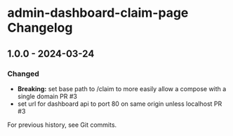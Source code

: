 # admin-dashboard-claim-page Changelog

## 1.0.0 - 2024-03-24
### Changed
- **Breaking:** set base path to /claim to more easily allow a compose with a single domain PR #3
- set url for dashboard api to port 80 on same origin unless localhost PR #3


For previous history, see Git commits.